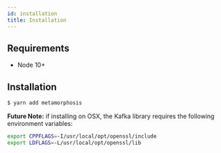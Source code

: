 ```yaml
---
id: installation
title: Installation
---
```


## Requirements

- Node 10+

## Installation

```bash
$ yarn add metamorphosis
```

**Future Note:** if installing on OSX, the Kafka library requires the following environment variables:

```bash
export CPPFLAGS=-I/usr/local/opt/openssl/include
export LDFLAGS=-L/usr/local/opt/openssl/lib
```
